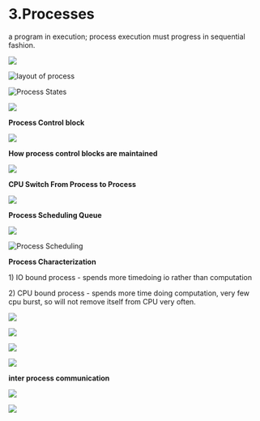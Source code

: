 # 3.Processes

a program in execution; process execution must progress in sequential fashion.

![](../.gitbook/assets/image%20%2853%29.png)

![layout of process](../.gitbook/assets/image%20%28115%29.png)



![Process States](../.gitbook/assets/image%20%2876%29.png)

![](../.gitbook/assets/image%20%28131%29.png)



**Process Control block** 

![](../.gitbook/assets/image%20%2868%29.png)



**How process control blocks are maintained** 

![](../.gitbook/assets/image%20%284%29.png)

**CPU Switch From Process to Process**

![](../.gitbook/assets/image%20%2887%29.png)

**Process Scheduling Queue**

![](../.gitbook/assets/image%20%2847%29.png)

![Process Scheduling](../.gitbook/assets/image%20%2879%29.png)

**Process Characterization** 

1\) IO bound process - spends more timedoing io rather than computation 

2\) CPU bound process - spends more time doing computation, very few cpu burst, so will not remove itself from CPU very often.



![](../.gitbook/assets/image%20%2856%29.png)

![](../.gitbook/assets/image%20%2885%29.png)



![](../.gitbook/assets/image%20%2846%29.png)

![](../.gitbook/assets/image%20%28119%29.png)

**inter process communication** 

![](../.gitbook/assets/image%20%2894%29.png)

![](../.gitbook/assets/image%20%2864%29.png)









